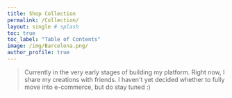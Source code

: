 ```yaml
---
title: Shop Collection
permalink: /Collection/
layout: single # splash
toc: true
toc_label: "Table of Contents"
image: /img/Barcelona.png/
author_profile: true
---
```


> Currently in the very early stages of building my platform. Right now, I share my creations with friends. I haven't yet decided whether to fully move into e-commerce, but do stay tuned :) 

